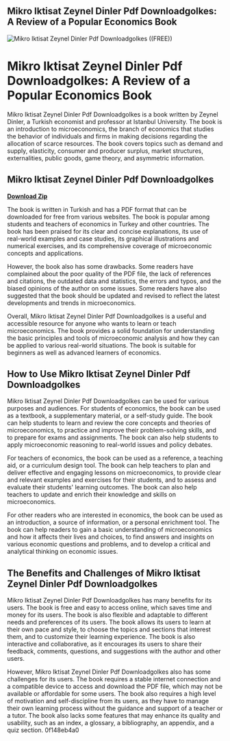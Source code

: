 ## Mikro Iktisat Zeynel Dinler Pdf Downloadgolkes: A Review of a Popular Economics Book

 
![Mikro Iktisat Zeynel Dinler Pdf Downloadgolkes ((FREE))](https://konsolowo.pl/modules//smartblog/images/11-single-default.jpg)

 
# Mikro Iktisat Zeynel Dinler Pdf Downloadgolkes: A Review of a Popular Economics Book
 
Mikro Iktisat Zeynel Dinler Pdf Downloadgolkes is a book written by Zeynel Dinler, a Turkish economist and professor at Istanbul University. The book is an introduction to microeconomics, the branch of economics that studies the behavior of individuals and firms in making decisions regarding the allocation of scarce resources. The book covers topics such as demand and supply, elasticity, consumer and producer surplus, market structures, externalities, public goods, game theory, and asymmetric information.
 
## Mikro Iktisat Zeynel Dinler Pdf Downloadgolkes


[**Download Zip**](https://www.google.com/url?q=https%3A%2F%2Fbytlly.com%2F2tKIHb&sa=D&sntz=1&usg=AOvVaw2s8JXThsoNnBAGwrtng2hg)

 
The book is written in Turkish and has a PDF format that can be downloaded for free from various websites. The book is popular among students and teachers of economics in Turkey and other countries. The book has been praised for its clear and concise explanations, its use of real-world examples and case studies, its graphical illustrations and numerical exercises, and its comprehensive coverage of microeconomic concepts and applications.
 
However, the book also has some drawbacks. Some readers have complained about the poor quality of the PDF file, the lack of references and citations, the outdated data and statistics, the errors and typos, and the biased opinions of the author on some issues. Some readers have also suggested that the book should be updated and revised to reflect the latest developments and trends in microeconomics.
 
Overall, Mikro Iktisat Zeynel Dinler Pdf Downloadgolkes is a useful and accessible resource for anyone who wants to learn or teach microeconomics. The book provides a solid foundation for understanding the basic principles and tools of microeconomic analysis and how they can be applied to various real-world situations. The book is suitable for beginners as well as advanced learners of economics.
  
## How to Use Mikro Iktisat Zeynel Dinler Pdf Downloadgolkes
 
Mikro Iktisat Zeynel Dinler Pdf Downloadgolkes can be used for various purposes and audiences. For students of economics, the book can be used as a textbook, a supplementary material, or a self-study guide. The book can help students to learn and review the core concepts and theories of microeconomics, to practice and improve their problem-solving skills, and to prepare for exams and assignments. The book can also help students to apply microeconomic reasoning to real-world issues and policy debates.
 
For teachers of economics, the book can be used as a reference, a teaching aid, or a curriculum design tool. The book can help teachers to plan and deliver effective and engaging lessons on microeconomics, to provide clear and relevant examples and exercises for their students, and to assess and evaluate their students' learning outcomes. The book can also help teachers to update and enrich their knowledge and skills on microeconomics.
 
For other readers who are interested in economics, the book can be used as an introduction, a source of information, or a personal enrichment tool. The book can help readers to gain a basic understanding of microeconomics and how it affects their lives and choices, to find answers and insights on various economic questions and problems, and to develop a critical and analytical thinking on economic issues.
 
## The Benefits and Challenges of Mikro Iktisat Zeynel Dinler Pdf Downloadgolkes
 
Mikro Iktisat Zeynel Dinler Pdf Downloadgolkes has many benefits for its users. The book is free and easy to access online, which saves time and money for its users. The book is also flexible and adaptable to different needs and preferences of its users. The book allows its users to learn at their own pace and style, to choose the topics and sections that interest them, and to customize their learning experience. The book is also interactive and collaborative, as it encourages its users to share their feedback, comments, questions, and suggestions with the author and other users.
 
However, Mikro Iktisat Zeynel Dinler Pdf Downloadgolkes also has some challenges for its users. The book requires a stable internet connection and a compatible device to access and download the PDF file, which may not be available or affordable for some users. The book also requires a high level of motivation and self-discipline from its users, as they have to manage their own learning process without the guidance and support of a teacher or a tutor. The book also lacks some features that may enhance its quality and usability, such as an index, a glossary, a bibliography, an appendix, and a quiz section.
 0f148eb4a0
